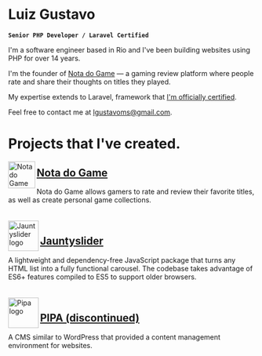 # Luiz Gustavo
**`Senior PHP Developer / Laravel Certified`**

I'm a software engineer based in Rio and I've been building websites using PHP for over 14 years.

I'm the founder of [Nota do Game](https://notadogame.com) — a gaming review platform where people rate and share their thoughts on titles they played.

My expertise extends to Laravel, framework that [I'm officially certified](https://exam.laravelcert.com/is/luiz-gustavo-martins-da-silva/certified-since/2019-03-20).

Feel free to contact me at lgustavoms@gmail.com.

# Projects that I've created.

<img src="https://luizgustavomartins.com/img/projects/notadogame.png" alt="Nota do Game logo" width="55" align="left"/>

## [Nota do Game](https://notadogame.com)
Nota do Game allows gamers to rate and review their favorite titles, as well as create personal game collections.
\
\
\
<img src="https://luizgustavomartins.com/img/projects/jauntyslider.png" alt="Jauntyslider logo" width="62" align="left"/>

## [Jauntyslider](https://jauntyslider.luizgustavomartins.com)
A lightweight and dependency-free JavaScript package that turns any HTML list into a fully functional carousel. The codebase takes advantage of ES6+ features compiled to ES5 to support older browsers.
\
\
\
<img src="https://luizgustavomartins.com/img/projects/pipa.png" alt="Pipa logo" width="62" align="left"/>

## [PIPA (discontinued)](https://luizgustavomartins.com)
A CMS similar to WordPress that provided a content management environment for websites.

